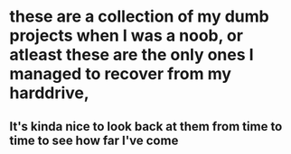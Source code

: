 # these are a collection of my dumb projects when I was a noob, or atleast these are the only ones I managed to recover from my harddrive,
## It's kinda nice to look back at them from time to time to see how far I've come
